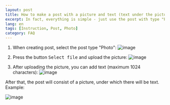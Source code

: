```yaml
---
layout: post
title: How to make a post with a picture and text (text under the picture)?
excerpt: In fact, everything is simple - just use the post with type "Photo"
lang: en
tags: [Instruction, Post, Photo]
category: FAQ
---
```


1. When creating post, select the post type "Photo":
   ![image](https://user-images.githubusercontent.com/24430718/105613117-94be9c80-5dd1-11eb-89ee-dcdacbd95d1c.png)

2. Press the button <kbd>Select file</kbd> and upload the picture:
   ![image](https://user-images.githubusercontent.com/24430718/105613135-b28c0180-5dd1-11eb-85a0-d944a5444092.png)

3. After uploading the picture, you can add text (maximum 1024 characters):
   ![image](https://user-images.githubusercontent.com/24430718/105613150-e0714600-5dd1-11eb-82d0-66d50b073f8b.png)

After that, the post will consist of a picture, under which there will be text. Example:

![image](https://user-images.githubusercontent.com/24430718/105613165-026ac880-5dd2-11eb-97f1-7feff0fc0d27.png)
